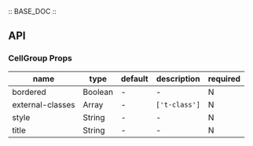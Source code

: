:: BASE_DOC ::

## API

### CellGroup Props

name | type | default | description | required
-- | -- | -- | -- | --
bordered | Boolean | - | \- | N
external-classes | Array | - | `['t-class']` | N
style | String | - | \- | N
title | String | - | \- | N
